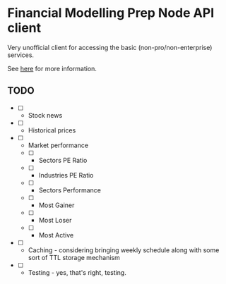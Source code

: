 # Financial Modelling Prep Node API client

Very unofficial client for accessing the basic (non-pro/non-enterprise) services.

See [here](https://site.financialmodelingprep.com/developer/docs) for more information.

## TODO

- [ ] - Stock news
- [ ] - Historical prices
- [ ] - Market performance
  - [ ] - Sectors PE Ratio
  - [ ] - Industries PE Ratio
  - [ ] - Sectors Performance
  - [ ] - Most Gainer
  - [ ] - Most Loser
  - [ ] - Most Active
- [ ] - Caching - considering bringing weekly schedule along with some sort of TTL storage mechanism
- [ ] - Testing - yes, that's right, testing.
